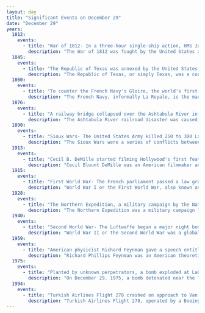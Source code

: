 ```yaml
---
layout: day
title: "Significant Events on December 29"
date: "December 29"
years:
  1812:
    events:
      - title: "War of 1812- In a three-hour single-ship action, HMS Java (drawing shown) was captured by USS Constitution off the coast of Brazil."
        description: "The War of 1812 was fought by the United States and its allies against the United Kingdom and its allies in North America. It began when the United States declared war on Britain on 18 June 1812. Although peace terms were agreed upon in the December 1814 Treaty of Ghent, the war did not officially end until the peace treaty was ratified by the United States Congress on 17 February 1815."
  1845:
    events:
      - title: "The Republic of Texas was annexed by the United States, becoming the 28th state to be admitted to the Union."
        description: "The Republic of Texas, or simply Texas, was a country in North America. It existed for close to 10 years, from March 2, 1836, to February 19, 1846. Texas shared borders with Mexico, the Republic of the Rio Grande, and the United States. The Republic had engaged in some complex relations with various countries. The United States was one of the key players that recognized Texas's independence. However, they hesitated to annex the Republic due to domestic affairs with Mexico. European powers had extended their recognition and wanted to engage in trade with Texas. These relations were very significant and shaped Texas's republic. This had led to the annexation by the U.S. which led to the Mexican–American War."
  1860:
    events:
      - title: "To counter the French Navy's Gloire, the world's first ironclad warship, the Royal Navy launched HMS Warrior, the world's first iron-hulled armoured warship."
        description: "The French Navy, informally La Royale, is the maritime arm of the French Armed Forces and one of the four military service branches of France. It is among the largest and most powerful naval forces in the world recognised as being a blue-water navy. The French Navy is capable of operating globally and conducting expeditionary missions, maintaining a significant overseas presence. The French Navy is one of eight naval forces currently operating fixed-wing aircraft carriers, with its flagship Charles de Gaulle being the only nuclear-powered aircraft carrier outside the United States Navy, and one of two non-American vessels to use catapults to launch aircraft."
  1876:
    events:
      - title: "A railway bridge collapsed over the Ashtabula River in Ohio, killing 92 people and injuring 64 others on a Lake Shore and Michigan Southern Railway train."
        description: "The Ashtabula River railroad disaster was caused by the collapse of a bridge over the Ashtabula River near the town of Ashtabula, Ohio, in the United States on December 29, 1876. A Lake Shore and Michigan Southern Railway train, the Pacific Express, was passing over the bridge as it collapsed. All but the lead locomotive plunged into the river. The train's oil lanterns and coal-fired heating stoves set the wooden cars alight. Firefighters declined to extinguish the flames, leaving individuals to try to pull survivors from the wreck. Many who survived the crash burned to death in the wreckage. The accident killed approximately 92 of the 160 people aboard. It was the worst rail accident in the U.S. in the 19th century and the worst rail accident in U.S. history until the Great Train Wreck of 1918. It remains the third-deadliest rail accident in U.S. history."
  1890:
    events:
      - title: "Sioux Wars- The United States Army killed 250 to 300 Lakota men, women and children at the Wounded Knee Massacre, beginning the Ghost Dance War."
        description: "The Sioux Wars were a series of conflicts between the United States and various subgroups of the Sioux people which occurred in the later half of the 19th century. The earliest conflict came in 1854 when a fight broke out at Fort Laramie in Wyoming, when Sioux warriors killed 31 American soldiers in the Grattan Massacre, and the final came in 1890 during the Ghost Dance War."
  1913:
    events:
      - title: "Cecil B. DeMille started filming Hollywood's first feature film, The Squaw Man (featured)."
        description: "Cecil Blount DeMille was an American filmmaker and actor. Between 1914 and 1958, he made 70 features, both silent and sound films. He is acknowledged as a founding father of American cinema and the most commercially successful producer-director in film history, with many films dominating the box office three or four at a time. His films were distinguished by their epic scale and by his cinematic showmanship. His silent films included social dramas, comedies, Westerns, farces, morality plays, and historical pageants. He was an active Freemason and member of Prince of Orange Lodge #16 in New York City."
  1915:
    events:
      - title: "First World War- The French parliament passed a law granting the land occupied by British war graves as 'the free gift of the French people'."
        description: "World War I or the First World War, also known as the Great War, was a global conflict between two coalitions- the Allies and the Central Powers. Fighting took place mainly in Europe and the Middle East, as well as in parts of Africa and the Asia-Pacific, and in Europe was characterised by trench warfare; the widespread use of artillery, machine guns, and chemical weapons (gas); and the introductions of tanks and aircraft. World War I was one of the deadliest conflicts in history, resulting in an estimated 10 million military dead and more than 20 million wounded, plus some 10 million civilian dead from causes including genocide. The movement of large numbers of people was a major factor in the deadly Spanish flu pandemic."
  1928:
    events:
      - title: "The Northern Expedition, a military campaign by the National Revolutionary Army of the Kuomintang, ended with the complete control of the Republic of China."
        description: "The Northern Expedition was a military campaign launched by the National Revolutionary Army (NRA) of the Kuomintang (KMT) against the Beiyang government and other regional warlords in 1926. The purpose of the campaign was to reunify China, which had become fragmented in the aftermath of the 1911 Revolution. The expedition was led by Generalissimo Chiang Kai-shek, and was divided into two phases. The first phase ended in a 1927 political split between two factions of the KMT- the right-leaning Nanjing faction, led by Chiang, and the left-leaning faction in Wuhan, led by Wang Jingwei. The split was partially motivated by Chiang's Shanghai Massacre of Communists within the KMT, which marked the end of the First United Front. In an effort to mend this schism, Chiang Kai-shek stepped down as the commander of the NRA in August 1927, and went into exile in Japan."
  1940:
    events:
      - title: "Second World War- The Luftwaffe began a major night bombing raid on the British capital as part of the Blitz, beginning what was later called the 'Second Great Fire of London'."
        description: "World War II or the Second World War was a global conflict between two coalitions- the Allies and the Axis powers. Nearly all of the world's countries participated, with many nations mobilising all resources in pursuit of total war. Tanks and aircraft played major roles, enabling the strategic bombing of cities and delivery of the first and only nuclear weapons ever used in war. World War II was the deadliest conflict in history, resulting in 70 to 85 million deaths, more than half of which were civilians. Millions died in genocides, including the Holocaust, and by massacres, starvation, and disease. After the Allied victory, Germany, Austria, Japan, and Korea were occupied, and German and Japanese leaders were tried for war crimes."
  1959:
    events:
      - title: "American physicist Richard Feynman gave a speech entitled 'There's Plenty of Room at the Bottom' at Caltech, anticipating the field of nanotechnology."
        description: "Richard Phillips Feynman was an American theoretical physicist. He is best known for his work in the path integral formulation of quantum mechanics, the theory of quantum electrodynamics, the physics of the superfluidity of supercooled liquid helium, and in particle physics, for which he proposed the parton model. For his contributions to the development of quantum electrodynamics, Feynman received the Nobel Prize in Physics in 1965 jointly with Julian Schwinger and Shin'ichirō Tomonaga."
  1975:
    events:
      - title: "Planted by unknown perpetrators, a bomb exploded at LaGuardia Airport in New York City, killing 11 people and seriously injuring 74 others."
        description: "On December 29, 1975, a bomb detonated near the TWA baggage reclaim terminal at LaGuardia Airport in New York City. The blast killed 11 people and seriously injured 74 others. To date, the crime remains unsolved. Investigators theorized it might have been committed by anti-Yugoslavia Croatians or agents of the Yugoslavian government itself, intending to discredit the opposition. The attack occurred during a four-year period of heightened terrorism within the United States- 1975 was especially volatile, with bombings in New York City and Washington, D.C., and two assassination attempts on President Gerald Ford."
  1994:
    events:
      - title: "Turkish Airlines Flight 278 crashed on approach to Van Ferit Melen Airport in Van, Turkey, killing 57 of the 76 people on board."
        description: "Turkish Airlines Flight 278, operated by a Boeing 737-4Y0 registered TC-JES and named Mersin, was a domestic scheduled flight from Ankara Esenboğa Airport to Van Ferit Melen Airport in eastern Turkey that crashed on 29 December 1994 during its final approach to land in driving snow. Five of the seven crew and 52 of the 69 passengers lost their lives, while two crew members and 17 passengers survived with serious injuries."
---
```

